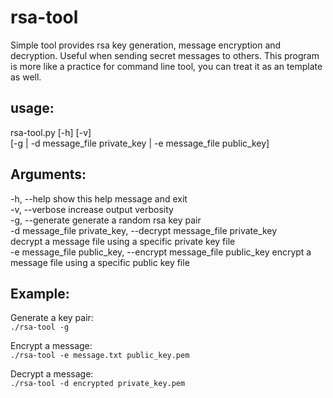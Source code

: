 # rsa-tool
Simple tool provides rsa key generation, message encryption and decryption. Useful when sending  secret messages to others. This program is more like a practice for command line tool, you can treat it as an template as well.

## usage:  
rsa-tool.py [-h] [-v]  
                   [-g | -d message_file private_key | -e message_file public_key]  

## Arguments:  

  -h, --help            show this help message and exit  
  -v, --verbose         increase output verbosity  
  -g, --generate        generate a random rsa key pair  
  -d message_file private_key, --decrypt message_file private_key  
                        decrypt a message file using a specific private key file  
  -e message_file public_key, --encrypt message_file public_key
                        encrypt a message file using a specific public key file
## Example:
Generate a key pair:  
`./rsa-tool -g`

Encrypt a message:  
`./rsa-tool -e message.txt public_key.pem`

Decrypt a message:  
`./rsa-tool -d encrypted private_key.pem`

